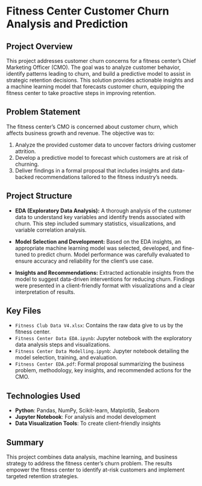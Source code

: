 # Fitness Center Customer Churn Analysis and Prediction

## Project Overview
This project addresses customer churn concerns for a fitness center’s Chief Marketing Officer (CMO). The goal was to analyze customer behavior, identify patterns leading to churn, and build a predictive model to assist in strategic retention decisions. This solution provides actionable insights and a machine learning model that forecasts customer churn, equipping the fitness center to take proactive steps in improving retention.

## Problem Statement
The fitness center’s CMO is concerned about customer churn, which affects business growth and revenue. The objective was to:
1. Analyze the provided customer data to uncover factors driving customer attrition.
2. Develop a predictive model to forecast which customers are at risk of churning.
3. Deliver findings in a formal proposal that includes insights and data-backed recommendations tailored to the fitness industry’s needs.

## Project Structure
- **EDA (Exploratory Data Analysis):** A thorough analysis of the customer data to understand key variables and identify trends associated with churn. This step included summary statistics, visualizations, and variable correlation analysis.
  
- **Model Selection and Development:** Based on the EDA insights, an appropriate machine learning model was selected, developed, and fine-tuned to predict churn. Model performance was carefully evaluated to ensure accuracy and reliability for the client’s use case.

- **Insights and Recommendations:** Extracted actionable insights from the model to suggest data-driven interventions for reducing churn. Findings were presented in a client-friendly format with visualizations and a clear interpretation of results.

## Key Files
- `Fitness Club Data V4.xlsx`: Contains the raw data give to us by the fitness center.
- `Fitness Center Data EDA.ipynb`: Jupyter notebook with the exploratory data analysis steps and visualizations.
- `Fitness Center Data Modelling.ipynb`: Jupyter notebook detailing the model selection, training, and evaluation.
- `Fitness Center EDA.pdf`: Formal proposal summarizing the business problem, methodology, key insights, and recommended actions for the CMO.

## Technologies Used
- **Python**: Pandas, NumPy, Scikit-learn, Matplotlib, Seaborn
- **Jupyter Notebook**: For analysis and model development
- **Data Visualization Tools**: To create client-friendly insights

## Summary
This project combines data analysis, machine learning, and business strategy to address the fitness center’s churn problem. The results empower the fitness center to identify at-risk customers and implement targeted retention strategies.
